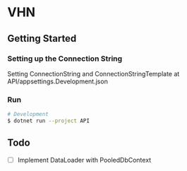 ﻿# VHN

## Getting Started
### Setting up the Connection String

Setting ConnectionString and ConnectionStringTemplate at API/appsettings.Development.json

### Run

```sh
# Development
$ dotnet run --project API
```

## Todo
- [ ] Implement DataLoader with PooledDbContext